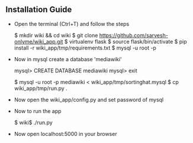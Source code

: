 ## Installation Guide

 - Open the terminal (Ctrl+T) and follow the steps
	
	$ mkdir wiki && cd wiki
	$ git clone https://github.com/sarvesh-onlyme/wiki_app.git
	$ virtualenv flask
	$ source flask/bin/activate
	$ pip install -r wiki_app/tmp/requirements.txt
	$ mysql -u root -p

 - Now in mysql create a database 'mediawiki'
	
	mysql> CREATE DATABASE mediawiki
 	mysql> exit

	$ mysql -u root -p mediawiki < wiki_app/tmp/sortinghat.mysql
	$ cp wiki_app/tmp/run.py .

 - Now open the wiki_app/config.py and set password of mysql
 - Now to run the app
 	
 	$ wiki$ ./run.py

- Now open localhost:5000 in your browser